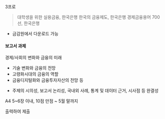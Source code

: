 3프로

> 대학생을 위한 실용금융, 한국은행
> 한국의 금융제도, 한국은행
> 경제금융용어 700선, 한국은행
- 금감원에서 다운로드 가능
#### 보고서 과제
경제/사회의 변화와 금융의 미래
- 기술 변화와 금융의 전망
- 고령화시대의 금융의 역할
- 금융디지털화와 금융투자자산의 전망 등
 + 주제의 시의성, 보고서 논리성, 국내외 사례, 통계 및 데이터 근거, 시사점 등 완결성

A4 5~6장 이내, 10점 만점
 ~ 5월 말까지

출력하여 제출
